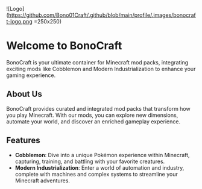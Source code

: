 ![Logo](https://github.com/Bono01Craft/.github/blob/main/profile/.images/bonocraft-logo.png =250x250)

# Welcome to BonoCraft

BonoCraft is your ultimate container for Minecraft mod packs, integrating exciting mods like Cobblemon and Modern Industrialization to enhance your gaming experience.

## About Us

BonoCraft provides curated and integrated mod packs that transform how you play Minecraft. With our mods, you can explore new dimensions, automate your world, and discover an enriched gameplay experience.

## Features

- **Cobblemon**: Dive into a unique Pokémon experience within Minecraft, capturing, training, and battling with your favorite creatures.
- **Modern Industrialization**: Enter a world of automation and industry, complete with machines and complex systems to streamline your Minecraft adventures.
